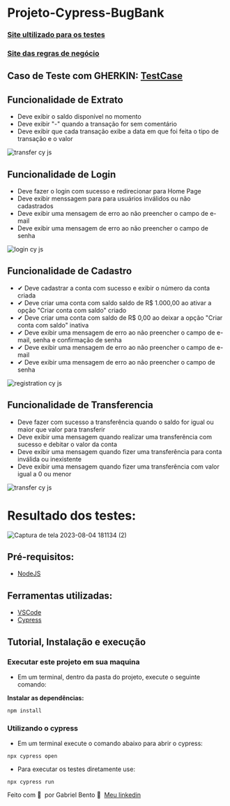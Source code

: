 <h1>Projeto-Cypress-BugBank</h1>


### [Site ultilizado para os testes](https://bugbank.netlify.app/)

### [Site das regras de negócio](https://bugbank.netlify.app/requirements)

## Caso de Teste com GHERKIN: [TestCase](testCase.md)

## Funcionalidade de Extrato
- Deve exibir o saldo disponível no momento
- Deve exibir "-" quando a transação for sem comentário
- Deve exibir que cada transação exibe a data em que foi feita o tipo de transação e o valor
  
![transfer cy js](https://github.com/GabrielBento299/Projeto-Cypress-BugBank/assets/86307663/90354cd3-5ef9-4c5f-9450-272a2a13e009)

## Funcionalidade de Login
- Deve fazer o login com sucesso e redirecionar para Home Page
- Deve exibir menssagem para para usuários inválidos ou não cadastrados
- Deve exibir uma mensagem de erro ao não preencher o campo de e-mail
- Deve exibir uma mensagem de erro ao não preencher o campo de senha

![login cy js](https://github.com/GabrielBento299/Projeto-Cypress-BugBank/assets/86307663/2a8e820d-f0cf-423d-929f-df652ab1bef0)

## Funcionalidade de Cadastro
- ✔ Deve cadastrar a conta com sucesso e exibir o número da conta criada
- ✔ Deve criar uma conta com saldo saldo de R$ 1.000,00 ao ativar a opção "Criar conta com saldo" criado
- ✔ Deve criar uma conta com saldo de R$ 0,00 ao deixar a opção "Criar conta com saldo" inativa
- ✔ Deve exibir uma mensagem de erro ao não preencher o campo de e-mail, senha e confirmação de senha
- ✔ Deve exibir uma mensagem de erro ao não preencher o campo de e-mail
- ✔ Deve exibir uma mensagem de erro ao não preencher o campo de senha
  
![registration cy js](https://github.com/GabrielBento299/Projeto-Cypress-BugBank/assets/86307663/43f1c5ea-5577-41f3-ae0c-b8905409387b)

## Funcionalidade de Transferencia
- Deve fazer com sucesso a transferência quando o saldo for igual ou maior que valor para transferir
- Deve exibir uma mensagem quando realizar uma transferência com sucesso e debitar o valor da conta
- Deve exibir uma mensagem quando fizer uma transferência para conta inválida ou inexistente
- Deve exibir uma mensagem quando fizer uma transferência com valor igual a 0 ou menor

![transfer cy js](https://github.com/GabrielBento299/Projeto-Cypress-BugBank/assets/86307663/93fe56f4-be5e-40e9-b533-aa6a94af1bfa)

# Resultado dos testes:
![Captura de tela 2023-08-04 181134 (2)](https://github.com/GabrielBento299/Projeto-Cypress-BugBank/assets/86307663/8de3f37b-4830-402e-a3ed-a3e458c9b0d3)


## Pré-requisitos:
- [NodeJS](https://nodejs.org/en/download/ "NodeJS")

## Ferramentas utilizadas:
- [VSCode](https://code.visualstudio.com/ "VSCode")
- [Cypress](https://www.npmjs.com/package/cypress "Cypress")
#####

## Tutorial, Instalação e execução

### Executar este projeto em sua maquina

* Em um terminal, dentro da pasta do projeto, execute o seguinte comando:

**Instalar as dependências:**  
```
npm install
```

### Utilizando o cypress

* Em um terminal execute o comando abaixo para abrir o cypress:
```
npx cypress open 
```

* Para executar os testes diretamente use:
```
npx cypress run 
```

Feito com 💜 &nbsp;por Gabriel Bento 👋 &nbsp;[Meu linkedin](https://www.linkedin.com/in/santosgabriel299/)
